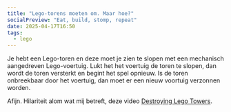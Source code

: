 ```yaml
---
title: "Lego-torens moeten om. Maar hoe?"
socialPreview: "Eat, build, stomp, repeat"
date: 2025-04-17T16:50
tags:
  - lego
---
```


Je hebt een Lego-toren en deze moet je zien te slopen met een mechanisch aangedreven Lego-voertuig. Lukt het het voertuig de toren te slopen, dan wordt de toren versterkt en begint het spel opnieuw. Is de toren onbreekbaar door het voertuig, dan moet er een nieuw voortuig verzonnen worden. 

Afijn. Hilariteit alom wat mij betreft, deze video [Destroying Lego Towers](https://m.youtube.com/watch?v=HY6q9hwYcoc).
